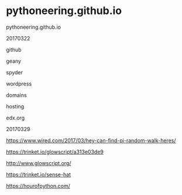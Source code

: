 # pythoneering.github.io
pythoneering.github.io

20170322

github

geany

spyder

wordpress

domains

hosting

edx.org


20170329

https://www.wired.com/2017/03/hey-can-find-pi-random-walk-heres/

https://trinket.io/glowscript/a313e03de9

http://www.glowscript.org/

https://trinket.io/sense-hat

https://hourofpython.com/
